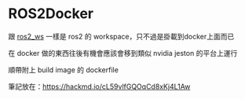 # ROS2Docker

跟 [ros2_ws](https://github.com/wasd52030/ros2_ws) 一樣是 ros2 的 workspace，只不過是掛載到docker上面而已

在 docker 做的東西往後有機會應該會移到類似 nvidia jeston 的平台上運行

順帶附上 build image 的 dockerfile

筆記放在：https://hackmd.io/cL59vlfGQOqCd8xKj4L1Aw
